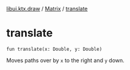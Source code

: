[libui.ktx.draw](../README.md) / [Matrix](README.md) / [translate](translate.md)

# translate

`fun translate(x: Double, y: Double)`

Moves paths over by `x` to the right and `y` down.

